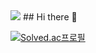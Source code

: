 <!-- 
git readme 사용법
https://gist.github.com/ihoneymon/652be052a0727ad59601
https://github.com/kyechan99/capsule-render/blob/master/docs/README_kr.md
-->
<!-- 

<img src="https://capsule-render.vercel.app/api?type=모양&color=색상코드&height=높이&section=header&text=텍스트&fontSize=텍스트크기" />
-->
<img src="https://capsule-render.vercel.app/api?type=waveing&color=auto&height=300&section=header&fontSize=90" />
## Hi there 👋

<!-- 
백준 티어 출처:https://github.com/mazassumnida/mazassumnida?tab=readme-ov-file
아래가 코드
[![Solved.ac프로필](http://mazassumnida.wtf/api/v2/generate_badge?boj={handle})](https://solved.ac/{handle})
-->
[![Solved.ac프로필](http://mazassumnida.wtf/api/v2/generate_badge?boj={handle})](https://solved.ac/{handle})




<!--
<img src="https://capsule-render.vercel.app/api?type=wave&color=auto&height=300&section=header&text=capsule%20render&fontSize=90" />
-->

